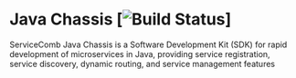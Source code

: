 # Java Chassis [![Build Status](https://travis-ci.org/ServiceComb/java-chassis.svg?branch=master)]
ServiceComb Java Chassis is a Software Development Kit (SDK) for rapid development of microservices in Java, providing service registration, service discovery, dynamic routing, and service management features
